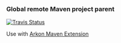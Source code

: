 
### Global remote Maven project parent

[![Travis Status](https://travis-ci.org/random-maven/arkon.svg?branch=master)](https://travis-ci.org/random-maven/arkon/builds)

Use with [Arkon Maven Extension](https://github.com/random-maven/arkon-maven-extension)
